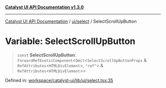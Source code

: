[**Catalyst UI API Documentation v1.3.0**](../../../README.md)

---

[Catalyst UI API Documentation](../../../README.md) / [ui/select](../README.md) / SelectScrollUpButton

# Variable: SelectScrollUpButton

> `const` **SelectScrollUpButton**: `ForwardRefExoticComponent`\<`Omit`\<`SelectScrollUpButtonProps` & `RefAttributes`\<`HTMLDivElement`\>, `"ref"`\> & `RefAttributes`\<`HTMLDivElement`\>\>

Defined in: [workspace/catalyst-ui/lib/ui/select.tsx:35](https://github.com/TheBranchDriftCatalyst/catalyst-ui/blob/main/lib/ui/select.tsx#L35)
